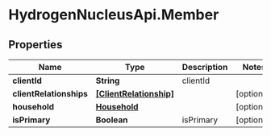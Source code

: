 # HydrogenNucleusApi.Member

## Properties
Name | Type | Description | Notes
------------ | ------------- | ------------- | -------------
**clientId** | **String** | clientId | 
**clientRelationships** | [**[ClientRelationship]**](ClientRelationship.md) |  | [optional] 
**household** | [**Household**](Household.md) |  | [optional] 
**isPrimary** | **Boolean** | isPrimary | [optional] 


